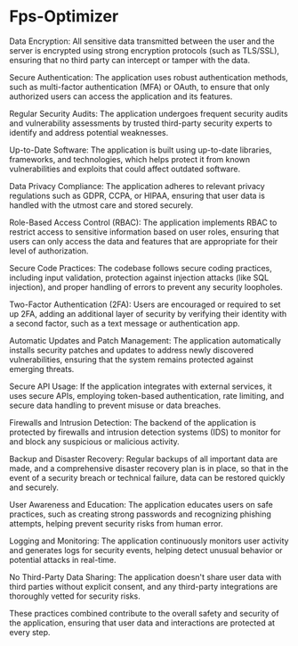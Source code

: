 # Fps-Optimizer

Data Encryption: All sensitive data transmitted between the user and the server is encrypted using strong encryption protocols (such as TLS/SSL), ensuring that no third party can intercept or tamper with the data.

Secure Authentication: The application uses robust authentication methods, such as multi-factor authentication (MFA) or OAuth, to ensure that only authorized users can access the application and its features.

Regular Security Audits: The application undergoes frequent security audits and vulnerability assessments by trusted third-party security experts to identify and address potential weaknesses.

Up-to-Date Software: The application is built using up-to-date libraries, frameworks, and technologies, which helps protect it from known vulnerabilities and exploits that could affect outdated software.

Data Privacy Compliance: The application adheres to relevant privacy regulations such as GDPR, CCPA, or HIPAA, ensuring that user data is handled with the utmost care and stored securely.

Role-Based Access Control (RBAC): The application implements RBAC to restrict access to sensitive information based on user roles, ensuring that users can only access the data and features that are appropriate for their level of authorization.

Secure Code Practices: The codebase follows secure coding practices, including input validation, protection against injection attacks (like SQL injection), and proper handling of errors to prevent any security loopholes.

Two-Factor Authentication (2FA): Users are encouraged or required to set up 2FA, adding an additional layer of security by verifying their identity with a second factor, such as a text message or authentication app.

Automatic Updates and Patch Management: The application automatically installs security patches and updates to address newly discovered vulnerabilities, ensuring that the system remains protected against emerging threats.

Secure API Usage: If the application integrates with external services, it uses secure APIs, employing token-based authentication, rate limiting, and secure data handling to prevent misuse or data breaches.

Firewalls and Intrusion Detection: The backend of the application is protected by firewalls and intrusion detection systems (IDS) to monitor for and block any suspicious or malicious activity.

Backup and Disaster Recovery: Regular backups of all important data are made, and a comprehensive disaster recovery plan is in place, so that in the event of a security breach or technical failure, data can be restored quickly and securely.

User Awareness and Education: The application educates users on safe practices, such as creating strong passwords and recognizing phishing attempts, helping prevent security risks from human error.

Logging and Monitoring: The application continuously monitors user activity and generates logs for security events, helping detect unusual behavior or potential attacks in real-time.

No Third-Party Data Sharing: The application doesn't share user data with third parties without explicit consent, and any third-party integrations are thoroughly vetted for security risks.

These practices combined contribute to the overall safety and security of the application, ensuring that user data and interactions are protected at every step.



